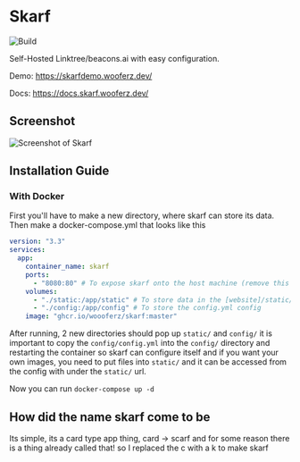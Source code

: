 # Skarf

![Build](https://img.shields.io/github/workflow/status/woooferz/skarf/Docker/master)

Self-Hosted Linktree/beacons.ai with easy configuration.

Demo: https://skarfdemo.wooferz.dev/

Docs: https://docs.skarf.wooferz.dev/

## Screenshot

![Screenshot of Skarf](https://i.imgur.com/Gi0RCWr.png)

## Installation Guide

### With Docker

First you'll have to make a new directory, where skarf can store its data.
Then make a docker-compose.yml that looks like this

```yaml
version: "3.3"
services:
  app:
    container_name: skarf
    ports:
      - "8080:80" # To expose skarf onto the host machine (remove this if you are using a reverse proxy such as traefik)
    volumes:
      - "./static:/app/static" # To store data in the [website]/static/ url
      - "./config:/app/config" # To store the config.yml config
    image: "ghcr.io/woooferz/skarf:master"
```

After running, 2 new directories should pop up `static/` and `config/` it is important to copy the `config/config.yml` into the `config/` directory and restarting the container so skarf can configure itself and if you want your own images, you need to put files into `static/` and it can be accessed from the config with under the `static/` url.

Now you can run `docker-compose up -d`

## How did the name skarf come to be

Its simple, its a card type app thing, card -> scarf and for some reason there is a thing already called that! so I replaced the c with a k to make skarf
